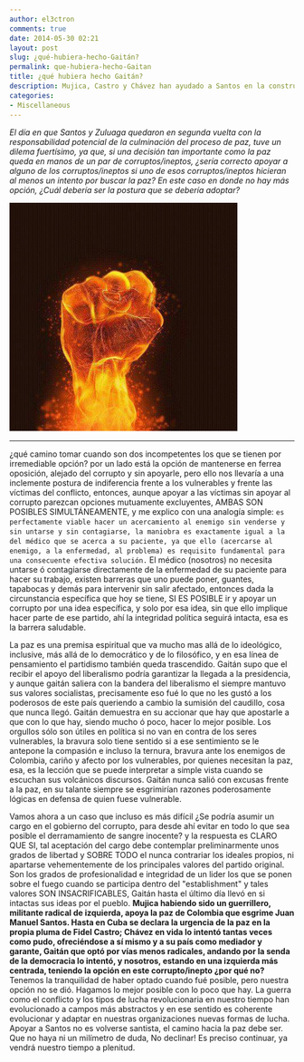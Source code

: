 ```yaml
---
author: el3ctron
comments: true
date: 2014-05-30 02:21
layout: post
slug: ¿qué-hubiera-hecho-Gaitán?
permalink: que-hubiera-hecho-Gaitan
title: ¿qué hubiera hecho Gaitán?
description: Mujica, Castro y Chávez han ayudado a Santos en la construcción de la paz, por qué el polo teniendo una izquierda más centrada no?
categories:
- Miscellaneous
---
```


*El día en que Santos y Zuluaga quedaron en segunda vuelta con la responsabilidad potencial de la culminación del proceso de paz, tuve un dilema fuertísimo, ya que, si una decisión tan importante como la paz queda en manos de un par de corruptos/ineptos, ¿sería correcto apoyar a alguno de los corruptos/ineptos si uno de esos corruptos/ineptos hicieran al menos un intento por buscar la paz? En este caso en donde no hay más opción, ¿Cuál debería ser la postura que se debería adoptar?*

[![¿qué hubiera hecho Gaitán?](/wp-content/uploads/por_tema/politica/14225_493456167351899_82490544_n.jpg)](//el3ctron.github.io/que-hubiera-hecho-Gaitan)

<!-- more -->
---

¿qué camino tomar cuando son dos incompetentes los que se tienen por irremediable opción? por un lado está la opción de mantenerse en ferrea oposición, alejado del corrupto y sin apoyarle, pero ello nos llevaría a una inclemente postura de indiferencia frente a los vulnerables y frente las víctimas del conflicto, entonces, aunque apoyar a las víctimas sin apoyar al corrupto parezcan opciones mutuamente excluyentes, AMBAS SON POSIBLES SIMULTÁNEAMENTE, y me explico con una analogía simple: `es perfectamente viable hacer un acercamiento al enemigo sin venderse y sin untarse y sin contagiarse, la maniobra es exactamente igual a la del médico que se acerca a su paciente, ya que ello (acercarse al enemigo, a la enfermedad, al problema) es requisito fundamental para una consecuente efectiva solución.` El médico (nosotros) no necesita untarse ó contagiarse directamente de la enfermedad de su paciente para hacer su trabajo, existen barreras que uno puede poner, guantes, tapabocas y demás para intervenir sin salir afectado, entonces dada la circunstancia específica que hoy se tiene, SI ES POSIBLE ir y apoyar un corrupto por una idea específica, y solo por esa idea, sin que ello implique hacer parte de ese partido, ahí la integridad política seguirá intacta, esa es la barrera saludable.

La paz es una premisa espiritual que va mucho mas allá de lo ideológico, inclusive, más allá de lo democrático y de lo filosófico, y en esa línea de pensamiento el partidismo también queda trascendido. Gaitán supo que el recibir el apoyo del liberalismo podría garantizar la llegada a la presidencia, y aunque gaitán saliera con la bandera del liberalismo el siempre mantuvo sus valores socialistas, precisamente eso fué lo que no les gustó a los poderosos de este país queriendo a cambio la sumisión del caudillo, cosa que nunca llegó. Gaitán demuestra en su accionar que hay que apostarle a que con lo que hay, siendo mucho ó poco, hacer lo mejor posible. Los orgullos sólo son útiles en política si no van en contra de los seres vulnerables, la bravura solo tiene sentido si a ese sentimiento se le antepone la compasión e incluso la ternura, bravura ante los enemigos de Colombia, cariño y afecto por los vulnerables, por quienes necesitan la paz, esa, es la lección que se puede interpretar a simple vista cuando se escuchan sus volcánicos discursos. Gaitán nunca salió con excusas frente a la paz, en su talante siempre se esgrimirían razones poderosamente lógicas en defensa de quien fuese vulnerable.

Vamos ahora a un caso que incluso es más difícil ¿Se podría asumir un cargo en el gobierno del corrupto, para desde ahí evitar en todo lo que sea posible el derramamiento de sangre inocente? y la respuesta es CLARO QUE SI, tal aceptación del cargo debe contemplar preliminarmente unos grados de libertad y SOBRE TODO el nunca contrariar los ideales propios, ni apartarse vehementemente de los principales valores del partido original. Son los grados de profesionalidad e integridad de un lider los que se ponen sobre el fuego cuando se participa dentro del "establishment" y tales valores SON INSACRIFICABLES, Gaitán hasta el último día llevó en si intactas sus ideas por el pueblo. **Mujica habiendo sido un guerrillero, militante radical de izquierda, apoya la paz de Colombia que esgrime Juan Manuel Santos. Hasta en Cuba se declara la urgencia de la paz en la propia pluma de Fidel Castro; Chávez en vida lo intentó tantas veces como pudo, ofreciéndose a sí mismo y a su país como mediador y garante, Gaitán que optó por vías menos radicales, andando por la senda de la democracia lo intentó, y nosotros, estando en una izquierda más centrada, teniendo la opción en este corrupto/inepto ¿por qué no?** Tenemos la tranquilidad de haber optado cuando fué posible, pero nuestra opción no se dió. Hagamos lo mejor posible con lo poco que hay. La guerra como el conflicto y los tipos de lucha revolucionaria en nuestro tiempo han evolucionado a campos más abstractos y en ese sentido es coherente evolucionar y adaptar en nuestras organizaciones nuevas formas de lucha. Apoyar a Santos no es volverse santista, el camino hacia la paz debe ser. Que no haya ni un milímetro de duda, No declinar! Es preciso continuar, ya vendrá nuestro tiempo a plenitud.



<br><br><br>

